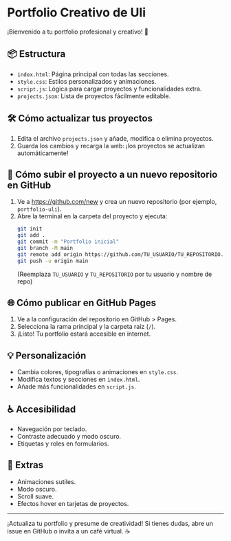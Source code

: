 # Portfolio Creativo de Uli

¡Bienvenido a tu portfolio profesional y creativo! 🚀

## 📦 Estructura
- `index.html`: Página principal con todas las secciones.
- `style.css`: Estilos personalizados y animaciones.
- `script.js`: Lógica para cargar proyectos y funcionalidades extra.
- `projects.json`: Lista de proyectos fácilmente editable.

## 🛠️ Cómo actualizar tus proyectos
1. Edita el archivo `projects.json` y añade, modifica o elimina proyectos.
2. Guarda los cambios y recarga la web: ¡los proyectos se actualizan automáticamente!

## 🚀 Cómo subir el proyecto a un nuevo repositorio en GitHub
1. Ve a https://github.com/new y crea un nuevo repositorio (por ejemplo, `portfolio-uli`).
2. Abre la terminal en la carpeta del proyecto y ejecuta:
	```zsh
	git init
	git add .
	git commit -m "Portfolio inicial"
	git branch -M main
	git remote add origin https://github.com/TU_USUARIO/TU_REPOSITORIO.git
	git push -u origin main
	```
	(Reemplaza `TU_USUARIO` y `TU_REPOSITORIO` por tu usuario y nombre de repo)

## 🌐 Cómo publicar en GitHub Pages
1. Ve a la configuración del repositorio en GitHub > Pages.
2. Selecciona la rama principal y la carpeta raíz (`/`).
3. ¡Listo! Tu portfolio estará accesible en internet.

## 💡 Personalización
- Cambia colores, tipografías o animaciones en `style.css`.
- Modifica textos y secciones en `index.html`.
- Añade más funcionalidades en `script.js`.

## ♿ Accesibilidad
- Navegación por teclado.
- Contraste adecuado y modo oscuro.
- Etiquetas y roles en formularios.

## 🎨 Extras
- Animaciones sutiles.
- Modo oscuro.
- Scroll suave.
- Efectos hover en tarjetas de proyectos.

---
¡Actualiza tu portfolio y presume de creatividad! Si tienes dudas, abre un issue en GitHub o invita a un café virtual. ☕
